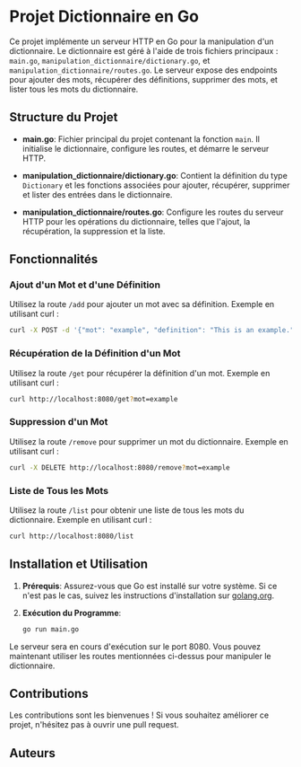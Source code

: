 # Projet Dictionnaire en Go

Ce projet implémente un serveur HTTP en Go pour la manipulation d'un dictionnaire. Le dictionnaire est géré à l'aide de trois fichiers principaux : `main.go`, `manipulation_dictionnaire/dictionary.go`, et `manipulation_dictionnaire/routes.go`. Le serveur expose des endpoints pour ajouter des mots, récupérer des définitions, supprimer des mots, et lister tous les mots du dictionnaire.

## Structure du Projet

- **main.go**: Fichier principal du projet contenant la fonction `main`. Il initialise le dictionnaire, configure les routes, et démarre le serveur HTTP.

- **manipulation_dictionnaire/dictionary.go**: Contient la définition du type `Dictionary` et les fonctions associées pour ajouter, récupérer, supprimer et lister des entrées dans le dictionnaire.

- **manipulation_dictionnaire/routes.go**: Configure les routes du serveur HTTP pour les opérations du dictionnaire, telles que l'ajout, la récupération, la suppression et la liste.

## Fonctionnalités

### Ajout d'un Mot et d'une Définition

Utilisez la route `/add` pour ajouter un mot avec sa définition. Exemple en utilisant curl :

```bash
curl -X POST -d '{"mot": "example", "definition": "This is an example."}' http://localhost:8080/add
```

### Récupération de la Définition d'un Mot

Utilisez la route `/get` pour récupérer la définition d'un mot. Exemple en utilisant curl :

```bash
curl http://localhost:8080/get?mot=example
```

### Suppression d'un Mot

Utilisez la route `/remove` pour supprimer un mot du dictionnaire. Exemple en utilisant curl :

```bash
curl -X DELETE http://localhost:8080/remove?mot=example
```

### Liste de Tous les Mots

Utilisez la route `/list` pour obtenir une liste de tous les mots du dictionnaire. Exemple en utilisant curl :

```bash
curl http://localhost:8080/list
```

## Installation et Utilisation

1. **Prérequis**: Assurez-vous que Go est installé sur votre système. Si ce n'est pas le cas, suivez les instructions d'installation sur [golang.org](https://golang.org/doc/install).



2. **Exécution du Programme**:
   ```bash
   go run main.go
   ```

Le serveur sera en cours d'exécution sur le port 8080. Vous pouvez maintenant utiliser les routes mentionnées ci-dessus pour manipuler le dictionnaire.

## Contributions

Les contributions sont les bienvenues ! Si vous souhaitez améliorer ce projet, n'hésitez pas à ouvrir une pull request.

## Auteurs


